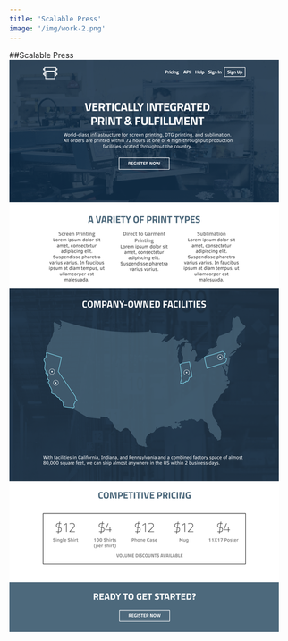 ```yaml
---
title: 'Scalable Press'
image: '/img/work-2.png'
---
```

##Scalable Press
![Alt text](/img/scalablepress.png)
